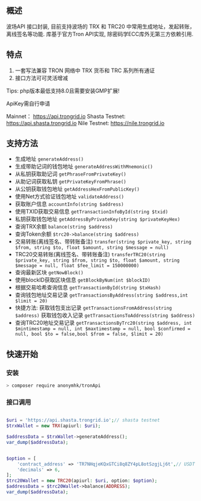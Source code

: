 ## 概述
波场API 接口封装, 目前支持波场的 TRX 和 TRC20 中常用生成地址，发起转账，离线签名等功能.
库基于官方Tron API实现, 除密码学ECC库外无第三方依赖引用.

## 特点

1. 一套写法兼容 TRON 网络中 TRX 货币和 TRC 系列所有通证
1. 接口方法可可灵活增减

Tips:  php版本最低支持8.0且需要安装GMP扩展!

ApiKey需自行申请

Mainnet：		https://api.trongrid.io
Shasta Testnet:	https://api.shasta.trongrid.io
Nile Testnet:	https://nile.trongrid.io

## 支持方法

- 生成地址 `generateAddress()`
- 生成带助记词的钱包地址 `generateAddressWithMnemonic()`
- 从私钥获取助记词 `getPhraseFromPrivateKey()`
- 从助记词获取私钥 `getPrivateKeyFromPhrase()`
- 从公钥获取钱包地址 `getAddressHexFromPublicKey()`
- 使用Net方式验证钱包地址 `validateAddress()`
- 获取账户信息 `accountInfo(string $address)`
- 使用TXID获取交易信息 `getTransactionInfoById(string $txid)`
- 私钥获取钱包地址 `getAddressByPrivateKey(string $privateKeyHex)`
- 查询TRX余额 `balance(string $address)`
- 查询Token余额 `$trc20->balance(string $address)`
- 交易转账(离线签名、带转账备注) `transfer(string $private_key, string $from, string $to, float $amount, string $message = null)`
- TRC20交易转账(离线签名、带转账备注) `transferTRC20(string $private_key, string $from, string $to, float $amount, string $message = null, float $fee_limit = 150000000)`
- 查询最新区块 `getNowBlock()`
- 使用blockID获取区块信息 `getBlockByNum(int $blockID)`
- 根据交易哈希查询信息 `getTransactionById(string $txHash)`
- 查询钱包地址交易记录 `getTransactionsByAddress(string $address,int $limit = 20)`
- 快捷方法:  获取钱包支出记录 `getTransactionsFromAddress(string $address)` 获取钱包收入记录 `getTransactionsToAddress(string $address)`
- 查询TRC20地址交易记录 `getTransactionsByTrc20(string $address, int $mintimestamp = null, int $maxtimestamp = null, bool $confirmed = null, bool $to = false,bool $from = false, $limit = 20)`

## 快速开始

### 安装

```bash
> composer require anonymhk/tronApi
```

### 接口调用

``` php

$uri = 'https://api.shasta.trongrid.io';// shasta testnet
$trxWallet = new TRX(apiurl: $uri);

$addressData = $trxWallet->generateAddress();
var_dump($addressData);


$option = [
    'contract_address' => 'TR7NHqjeKQxGTCi8q8ZY4pL8otSzgjLj6t',// USDT TRC20
    'decimals' => 6,
];
$trc20Wallet = new TRC20(apiurl: $uri, option: $option);
$addressData = $trc20Wallet->balance(ADDRESS);
var_dump($addressData);

```


